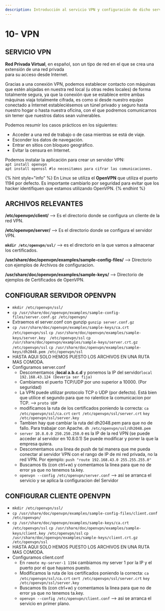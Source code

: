 ```yaml
---
description: Introducción al servicio VPN y configuración de dicho servicio con OpenVPN.
---
```


# 10- VPN

## SERVICIO VPN

**Red Privada Virtual**, en español, son un tipo de red en el que se crea una extensión de una red privada  
para su acceso desde Internet.

Gracias a una conexión VPN, podemos establecer contacto con máquinas que estén alojadas en nuestra red local \(u otras redes locales\) de forma totalmente segura, ya que la conexión que se establece entre ambas máquinas viaja totalmente cifrada, es como si desde nuestro equipo conectado a Internet estableciésemos un túnel privado y seguro hasta nuestro hogar o hasta nuestra oficina, con el que podremos comunicarnos sin temer que nuestros datos sean vulnerables.

Podemos resumir los casos prácticos en los siguientes:

* Acceder a una red de trabajo o de casa mientras se está de viaje.  
* Esconder los datos de navegación.  
* Entrar en sitios con bloqueo geográfico.  
* Evitar la censura en Internet.

Podemos instalar la aplicación para crear un servidor VPN:  
`apt install openvpn`  
`apt install openssl #lo necesitamos para cifrar las comunicaciones.`

{% hint style="info" %}
En Linux se utiliza el **OpenVPN** que utiliza el puerto 1194 por defecto. Es importante cambiarlo por seguridad para evitar que los hacker identifiquen que estamos utilizando OpenVPN.
{% endhint %}

## ARCHIVOS RELEVANTES

**/etc/openvpn/client/** --&gt; Es el directorio donde se configura un cliente de la red VPN.

**/etc/openvpn/server/** --&gt; Es el directorio donde se configura el servidor VPN.

**`mkdir /etc/openvpn/ssl/`** --&gt; es el directorio en la que vamos a almacenar los certificados.

**/usr/share/doc/openvpn/examples/sample-config-files/** --&gt; Directorio con ejemplos de Archivos de configuracion.

**/usr/share/doc/openvpn/examples/sample-keys/** --&gt; Directorio de ejemplos de Certificados de OpenVPN.

## CONFIGURAR SERVIDOR OPENVPN

* `mkdir /etc/openvpn/ssl/` 
* `cp /usr/share/doc/openvpn/examples/sample-config-files/server.conf.gz /etc/openvpn/`
* Extraemos el server.conf con gunzip `gunzip server.conf.gz`
* `cp /usr/share/doc/openvpn/examples/sample-keys/ca.crt  /etc/openvpn/ssl` `cp /usr/share/doc/openvpn/examples/sample-keys/server.key  /etc/openvpn/ssl` `cp /usr/share/doc/openvpn/examples/sample-keys/server.crt.gz  /etc/openvpn/ssl` `cp /usr/share/doc/openvpn/examples/sample-keys/dh2048.pem /etc/openvpn/ssl` 
* HASTA AQUI SOLO HEMOS PUESTO LOS ARCHIVOS EN UNA RUTA MAS COMODA. 
* Configuramos server.conf 
  * Descomentamos **;local a.b.c.d** y ponemos la IP del servidor`local 192.168.43.124 (Deveria ser fija)`  
  * Cambiamos el puerto TCP/UDP por uno superior a 10000. \(Por seguridad\) 
  * La VPN puede utilizar protocolo TCP o UDP \(por defecto\). Está bien que utilice el segundo  para que no ralentice la comunicacion por TCP. --&gt; `proto UDP`  
  * modificamos la ruta de los certificados poniendo la correcta: `ca /etc/openvpn/ssl/ca.crt` `cert /etc/openvpn/ssl/server.crt` `key /etc/openvpn/ssl/server.key`  
  * Tambien hay que cambiar la ruta del dh2048.pem para que no de fallo. Para trabajar con Apache. `dh /etc/openvpn/ssl/dh2048.pem`  
  * `server 10.8.0.0 250.250.250.0` es la IP de la red VPN \(se puede acceder al servidor en 10.8.0.1\) Se puede modificar y poner la que la empresa quiera. 
  * Descomentamos una linea de push de tal manera que me pueda conectar al servidor VPN con el rango de IP de mi red privada, no la red VPN. Por ejemplo:  `push "route 192.168.43.0 255.255.255.0"`  
  * Buscamos tls \(con ctrl+w\) y comentamos la linea para que no de error ya que no tenemos ta.key. 
  * `openvpn --config /etc/openvpn/server.conf` --&gt; asi se arranca el servicio y se aplica la configuracion del Servidor

## CONFIGURAR CLIENTE OPENVPN

* `mkdir /etc/openvpn/ssl/`  
* `cp /usr/share/doc/openvpn/examples/sample-config-files/client.conf  /etc/openvpn/`  
* `cp /usr/share/doc/openvpn/examples/sample-keys/ca.crt /etc/openvpn/ssl` `cp /usr/share/doc/openvpn/examples/sample-keys/client.key /etc/openvpn/ssl` `cp /usr/share/doc/openvpn/examples/sample-keys/client.crt.gz /etc/openvpn/ssl`  
* HASTA AQUI SOLO HEMOS PUESTO LOS ARCHIVOS EN UNA RUTA MAS COMODA. 
* Configuramos client.conf 
  * En `remote my-server-1 1194` cambiamos my server 1 por la IP y el puerto por el que hayamos puesto. 
  * Modificamos la ruta de los certificados poniendo la correcta: `ca /etc/openvpn/ssl/ca.crt`  `cert /etc/openvpn/ssl/server.crt` `key /etc/openvpn/ssl/server.key`  
  * Buscamos tls \(con ctrl+w\) y comentamos la linea para que no de error ya que no tenemos ta.key. 
  * `openvpn --config /etc/openvpn/client.conf` --&gt; asi se arranca el servicio en primer plano. 

